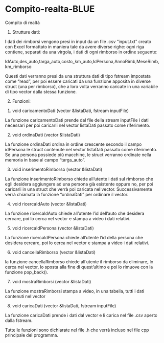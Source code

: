 # Compito-realta-BLUE
Compito di realtà

1. Strutture dati:

I dati dei rimborsi vengono presi in input da un file .csv “input.txt” creato con Excel formattato in maniera tale da avere diverse righe: ogni riga contiene, separati da una virgola, i dati di ogni rimborso in ordine seguente: 

IdAuto,des_auto,targa_auto,costo_km_auto,IdPersona,AnnoRimb,MeseRimb,km_rimborso

Questi dati verranno presi da una struttura dati di tipo fstream impostata come “read”, per poi essere caricati da una funzione apposita in diverse struct (una per rimborso), che a loro volta verranno caricate in una variabile di tipo vector dalla stessa funzione.



2. Funzioni:

1) void caricamentoDati (vector<struct> &listaDati, fstream inputFile)

La funzione caricamentoDati prende dal file della stream inputFile i dati necessari per poi caricarli nel vector listaDati passato come riferimento.


2) void ordinaDati (vector<struct> &listaDati)

La funzione ordinaDati ordina in ordine crescente secondo il campo idPersona le struct contenute nel vector listaDati passato come riferimento. Se una persona possiede più macchine, le struct verranno ordinate nella memoria in base al campo “targa_auto”.


3) void inserimentoRimborso (vector<struct> &listaDati)

La funzione inserimentoRimborso chiede all’utente i dati sul rimborso che egli desidera aggiungere ad una persona già esistente oppure no, per poi caricarli in una struct che verrà poi caricata nel vector. Successivamente verrà chiamata la funzione “ordinaDati” per ordinare il vector.


4) void ricercaIdAuto (vector<struct> &listaDati)

La funzione ricercaIdAuto chiede all’utente l’id dell’auto che desidera cercare, poi lo cerca nel vector e stampa a video i dati relativi.


5) void ricercaIdPersona (vector<struct> &listaDati)

La funzione ricercaIdPersona chiede all’utente l’id della persona che desidera cercare, poi lo cerca nel vector e stampa a video i dati relativi.


6) void cancellaRimborso (vector<struct> &listaDati)

la funzione cancellaRimborso chiede all’utente il rimborso da eliminare, lo cerca nel vector, lo sposta alla fine di quest’ultimo e poi lo rimuove con la funzione pop_back().


7) void mostraRimborsi (vector<struct> &listaDati)

La funzione mostraRimborsi stampa a video, in una tabella, tutti i dati contenuti nel vector


8) void caricaDati (vector<struct> &listaDati, fstream inputFile)

La funzione caricaDati prende i dati dal vector e li carica nel file .csv aperto dalla fstream.



Tutte le funzioni sono dichiarate nel file .h che verrà incluso nel file cpp principale del programma.
